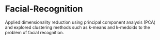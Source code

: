 # Facial-Recognition

Applied dimensionality reduction using principal component analysis (PCA) and explored clustering methods such as k-means and k-medoids to the problem of facial recognition.
